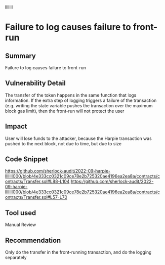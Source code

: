 IllIllI
# Failure to log causes failure to front-run

## Summary
Failure to log causes failure to front-run

## Vulnerability Detail
The transfer of the token happens in the same function that logs information. If the extra step of logging triggers a failure of the transaction (e.g. writing the state variable pushes the transaction over the maximum block gas limit), then the front-run will not protect the user 

## Impact
User will lose funds to the attacker, because the Harpie transaction was pushed to the next block, not due to time, but due to size

## Code Snippet
https://github.com/sherlock-audit/2022-09-harpie-IllIllI000/blob/4e333cc0321c09ce78e2b725320ae4196ea2ea8a/contracts/contracts/Transfer.sol#L88-L104
https://github.com/sherlock-audit/2022-09-harpie-IllIllI000/blob/4e333cc0321c09ce78e2b725320ae4196ea2ea8a/contracts/contracts/Transfer.sol#L57-L70
## Tool used

Manual Review

## Recommendation
Only do the transfer in the front-running transaction, and do the logging separately